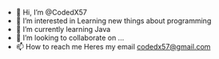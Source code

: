 - 👋 Hi, I’m @CodedX57
- 👀 I’m interested in Learning new things about programming
- 🌱 I’m currently learning Java
- 💞️ I’m looking to collaborate on ...
- 📫 How to reach me Heres my email codedx57@gmail.com

<!---
CodedX57/CodedX57 is a ✨ special ✨ repository because its `README.md` (this file) appears on your GitHub profile.
You can click the Preview link to take a look at your changes.
--->
